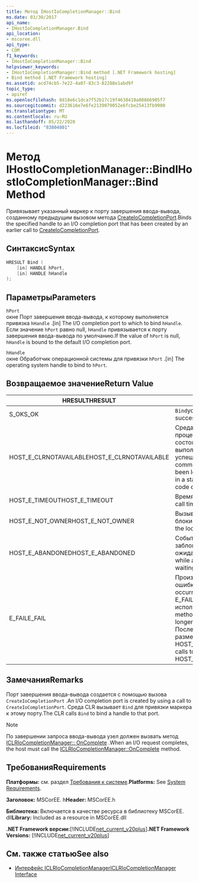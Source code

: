 ```yaml
---
title: Метод IHostIoCompletionManager::Bind
ms.date: 03/30/2017
api_name:
- IHostIoCompletionManager.Bind
api_location:
- mscoree.dll
api_type:
- COM
f1_keywords:
- IHostIoCompletionManager::Bind
helpviewer_keywords:
- IHostIoCompletionManager::Bind method [.NET Framework hosting]
- Bind method [.NET Framework hosting]
ms.assetid: acd74cb5-7e22-4a07-83c3-82288e1abd9f
topic_type:
- apiref
ms.openlocfilehash: 8d18e6c1dca7f52b17c19f4638410a08866905f7
ms.sourcegitcommit: d223616e7e6fe2139079052e6fcbe25413fb9900
ms.translationtype: MT
ms.contentlocale: ru-RU
ms.lasthandoff: 05/22/2020
ms.locfileid: "83804801"
---
```

# <a name="ihostiocompletionmanagerbind-method"></a><span data-ttu-id="bc5f3-102">Метод IHostIoCompletionManager::Bind</span><span class="sxs-lookup"><span data-stu-id="bc5f3-102">IHostIoCompletionManager::Bind Method</span></span>
<span data-ttu-id="bc5f3-103">Привязывает указанный маркер к порту завершения ввода-вывода, созданному предыдущим вызовом метода [CreateIoCompletionPort](ihostiocompletionmanager-createiocompletionport-method.md).</span><span class="sxs-lookup"><span data-stu-id="bc5f3-103">Binds the specified handle to an I/O completion port that has been created by an earlier call to [CreateIoCompletionPort](ihostiocompletionmanager-createiocompletionport-method.md).</span></span>  
  
## <a name="syntax"></a><span data-ttu-id="bc5f3-104">Синтаксис</span><span class="sxs-lookup"><span data-stu-id="bc5f3-104">Syntax</span></span>  
  
```cpp  
HRESULT Bind (  
    [in] HANDLE hPort,  
    [in] HANDLE hHandle  
);  
```  
  
## <a name="parameters"></a><span data-ttu-id="bc5f3-105">Параметры</span><span class="sxs-lookup"><span data-stu-id="bc5f3-105">Parameters</span></span>  
 `hPort`  
 <span data-ttu-id="bc5f3-106">окне Порт завершения ввода-вывода, к которому выполняется привязка `hHandle` .</span><span class="sxs-lookup"><span data-stu-id="bc5f3-106">[in] The I/O completion port to which to bind `hHandle`.</span></span> <span data-ttu-id="bc5f3-107">Если значение `hPort` равно null, `hHandle` привязывается к порту завершения ввода-вывода по умолчанию.</span><span class="sxs-lookup"><span data-stu-id="bc5f3-107">If the value of `hPort` is null, `hHandle` is bound to the default I/O completion port.</span></span>  
  
 `hHandle`  
 <span data-ttu-id="bc5f3-108">окне Обработчик операционной системы для привязки `hPort` .</span><span class="sxs-lookup"><span data-stu-id="bc5f3-108">[in] The operating system handle to bind to `hPort`.</span></span>  
  
## <a name="return-value"></a><span data-ttu-id="bc5f3-109">Возвращаемое значение</span><span class="sxs-lookup"><span data-stu-id="bc5f3-109">Return Value</span></span>  
  
|<span data-ttu-id="bc5f3-110">HRESULT</span><span class="sxs-lookup"><span data-stu-id="bc5f3-110">HRESULT</span></span>|<span data-ttu-id="bc5f3-111">Описание</span><span class="sxs-lookup"><span data-stu-id="bc5f3-111">Description</span></span>|  
|-------------|-----------------|  
|<span data-ttu-id="bc5f3-112">S_OK</span><span class="sxs-lookup"><span data-stu-id="bc5f3-112">S_OK</span></span>|<span data-ttu-id="bc5f3-113">`Bind`успешно возвращено.</span><span class="sxs-lookup"><span data-stu-id="bc5f3-113">`Bind` returned successfully.</span></span>|  
|<span data-ttu-id="bc5f3-114">HOST_E_CLRNOTAVAILABLE</span><span class="sxs-lookup"><span data-stu-id="bc5f3-114">HOST_E_CLRNOTAVAILABLE</span></span>|<span data-ttu-id="bc5f3-115">Среда CLR не была загружена в процесс, или среда CLR находится в состоянии, в котором она не может выполнить управляемый код или успешно обработать вызов.</span><span class="sxs-lookup"><span data-stu-id="bc5f3-115">The common language runtime (CLR) has not been loaded into a process, or the CLR is in a state in which it cannot run managed code or process the call successfully.</span></span>|  
|<span data-ttu-id="bc5f3-116">HOST_E_TIMEOUT</span><span class="sxs-lookup"><span data-stu-id="bc5f3-116">HOST_E_TIMEOUT</span></span>|<span data-ttu-id="bc5f3-117">Время ожидания вызова истекло.</span><span class="sxs-lookup"><span data-stu-id="bc5f3-117">The call timed out.</span></span>|  
|<span data-ttu-id="bc5f3-118">HOST_E_NOT_OWNER</span><span class="sxs-lookup"><span data-stu-id="bc5f3-118">HOST_E_NOT_OWNER</span></span>|<span data-ttu-id="bc5f3-119">Вызывающий объект не владеет блокировкой.</span><span class="sxs-lookup"><span data-stu-id="bc5f3-119">The caller does not own the lock.</span></span>|  
|<span data-ttu-id="bc5f3-120">HOST_E_ABANDONED</span><span class="sxs-lookup"><span data-stu-id="bc5f3-120">HOST_E_ABANDONED</span></span>|<span data-ttu-id="bc5f3-121">Событие было отменено, пока заблокированный поток или волокно ожидают его.</span><span class="sxs-lookup"><span data-stu-id="bc5f3-121">An event was canceled while a blocked thread or fiber was waiting on it.</span></span>|  
|<span data-ttu-id="bc5f3-122">E_FAIL</span><span class="sxs-lookup"><span data-stu-id="bc5f3-122">E_FAIL</span></span>|<span data-ttu-id="bc5f3-123">Произошла неизвестная фатальная ошибка.</span><span class="sxs-lookup"><span data-stu-id="bc5f3-123">An unknown catastrophic failure occurred.</span></span> <span data-ttu-id="bc5f3-124">Когда метод возвращает E_FAIL, среда CLR больше не может использоваться в процессе.</span><span class="sxs-lookup"><span data-stu-id="bc5f3-124">When a method returns E_FAIL, the CLR is no longer usable within the process.</span></span> <span data-ttu-id="bc5f3-125">Последующие вызовы методов размещения возвращают HOST_E_CLRNOTAVAILABLE.</span><span class="sxs-lookup"><span data-stu-id="bc5f3-125">Subsequent calls to hosting methods return HOST_E_CLRNOTAVAILABLE.</span></span>|  
  
## <a name="remarks"></a><span data-ttu-id="bc5f3-126">Замечания</span><span class="sxs-lookup"><span data-stu-id="bc5f3-126">Remarks</span></span>  
 <span data-ttu-id="bc5f3-127">Порт завершения ввода-вывода создается с помощью вызова `CreateIoCompletionPort` .</span><span class="sxs-lookup"><span data-stu-id="bc5f3-127">An I/O completion port is created by using a call to `CreateIoCompletionPort`.</span></span> <span data-ttu-id="bc5f3-128">Среда CLR вызывает `Bind` для привязки маркера к этому порту.</span><span class="sxs-lookup"><span data-stu-id="bc5f3-128">The CLR calls `Bind` to bind a handle to that port.</span></span>  
  
> [!NOTE]
> <span data-ttu-id="bc5f3-129">По завершении запроса ввода-вывода узел должен вызвать метод [ICLRIoCompletionManager:: OnComplete](iclriocompletionmanager-oncomplete-method.md) .</span><span class="sxs-lookup"><span data-stu-id="bc5f3-129">When an I/O request completes, the host must call the [ICLRIoCompletionManager::OnComplete](iclriocompletionmanager-oncomplete-method.md) method.</span></span>  
  
## <a name="requirements"></a><span data-ttu-id="bc5f3-130">Требования</span><span class="sxs-lookup"><span data-stu-id="bc5f3-130">Requirements</span></span>  
 <span data-ttu-id="bc5f3-131">**Платформы:** см. раздел [Требования к системе](../../get-started/system-requirements.md).</span><span class="sxs-lookup"><span data-stu-id="bc5f3-131">**Platforms:** See [System Requirements](../../get-started/system-requirements.md).</span></span>  
  
 <span data-ttu-id="bc5f3-132">**Заголовок:** MSCorEE. h</span><span class="sxs-lookup"><span data-stu-id="bc5f3-132">**Header:** MSCorEE.h</span></span>  
  
 <span data-ttu-id="bc5f3-133">**Библиотека:** Включается в качестве ресурса в библиотеку MSCorEE. dll</span><span class="sxs-lookup"><span data-stu-id="bc5f3-133">**Library:** Included as a resource in MSCorEE.dll</span></span>  
  
 <span data-ttu-id="bc5f3-134">**.NET Framework версии:**[!INCLUDE[net_current_v20plus](../../../../includes/net-current-v20plus-md.md)]</span><span class="sxs-lookup"><span data-stu-id="bc5f3-134">**.NET Framework Versions:** [!INCLUDE[net_current_v20plus](../../../../includes/net-current-v20plus-md.md)]</span></span>  
  
## <a name="see-also"></a><span data-ttu-id="bc5f3-135">См. также статью</span><span class="sxs-lookup"><span data-stu-id="bc5f3-135">See also</span></span>

- [<span data-ttu-id="bc5f3-136">Интерфейс ICLRIoCompletionManager</span><span class="sxs-lookup"><span data-stu-id="bc5f3-136">ICLRIoCompletionManager Interface</span></span>](iclriocompletionmanager-interface.md)
